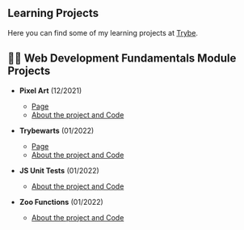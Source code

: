 ## Learning Projects

Here you can find some of my learning projects at [Trybe](https://www.betrybe.com/).

## :woman_technologist: Web Development Fundamentals Module Projects

* **Pixel Art** (12/2021)
  * [Page](https://queite.github.io/LearningProjects/PixelsArtProject/index.html)
  * [About the project and Code](https://github.com/queite/queite.github.io/tree/main/LearningProjects/PixelsArtProject)

* **Trybewarts** (01/2022)
  * [Page](https://queite.github.io/LearningProjects/Trybewarts/index.html)
  * [About the project and Code](https://github.com/queite/queite.github.io/tree/main/LearningProjects/Trybewarts)

* **JS Unit Tests** (01/2022)
  * [About the project and Code](https://github.com/queite/queite.github.io/tree/main/LearningProjects/JSUnitTests)

* **Zoo Functions** (01/2022)
  * [About the project and Code](https://github.com/queite/queite.github.io/tree/main/LearningProjects/ZooFunctions)